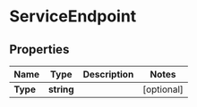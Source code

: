 

# ServiceEndpoint


## Properties

| Name | Type | Description | Notes |
|------------ | ------------- | ------------- | -------------|
|**Type** | **string** |  |  [optional] |



